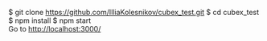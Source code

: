 $ git clone https://github.com/IlliaKolesnikov/cubex_test.git
$ cd cubex_test
$ npm install
$ npm start     
Go to [http://localhost:3000/](http://localhost:3000/)

